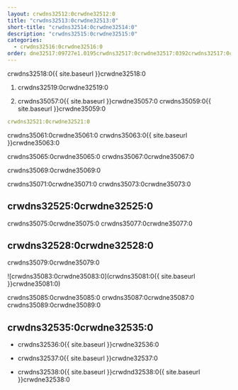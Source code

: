 ```yaml
---
layout: crwdns32512:0crwdne32512:0
title: "crwdns32513:0crwdne32513:0"
short-title: "crwdns32514:0crwdne32514:0"
description: "crwdns32515:0crwdne32515:0"
categories:
  - crwdns32516:0crwdne32516:0
order: dne32517:09727e1.0195crwdns32517:0crwdne32517:0392crwdns32517:0crwdne32517:0
---
```

crwdns32518:0{{ site.baseurl }}crwdne32518:0

1. crwdns32519:0crwdne32519:0

2. crwdns35057:0{{ site.baseurl }}crwdne35057:0 crwdns35059:0{{ site.baseurl }}crwdne35059:0

```yaml
crwdns32521:0crwdne32521:0
```

crwdns35061:0crwdne35061:0 crwdns35063:0{{ site.baseurl }}crwdne35063:0

crwdns35065:0crwdne35065:0 crwdns35067:0crwdne35067:0

crwdns35069:0crwdne35069:0

crwdns35071:0crwdne35071:0 crwdns35073:0crwdne35073:0

## crwdns32525:0crwdne32525:0

crwdns35075:0crwdne35075:0 crwdns35077:0crwdne35077:0

## crwdns32528:0crwdne32528:0

crwdns35079:0crwdne35079:0

![crwdns35083:0crwdne35083:0](crwdns35081:0{{ site.baseurl }}crwdne35081:0)

crwdns35085:0crwdne35085:0 crwdns35087:0crwdne35087:0 crwdns35089:0crwdne35089:0

## crwdns32535:0crwdne32535:0

- crwdns32536:0{{ site.baseurl }}crwdne32536:0

- crwdns32537:0{{ site.baseurl }}crwdne32537:0

- crwdns32538:0{{ site.baseurl }}crwdnd32538:0{{ site.baseurl }}crwdne32538:0